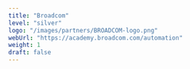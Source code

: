 ```yaml
---
title: "Broadcom"
level: "silver"
logo: "/images/partners/BROADCOM-logo.png"
webUrl: "https://academy.broadcom.com/automation"
weight: 1
draft: false
---
```

